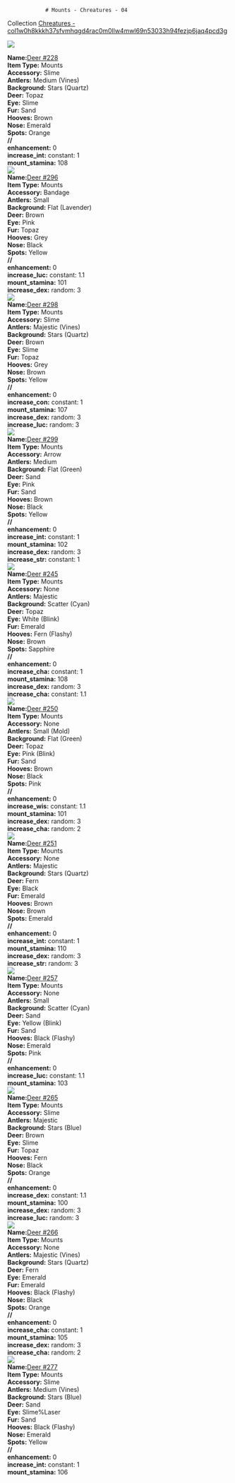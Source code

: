                 # Mounts - Chreatures - 04

Collection [Chreatures - col1w0h8kkkh37sfvmhqgd4rac0m0llw4mwl69n53033h94fezjp6jaq4pcd3g](https://mintgarden.io/collections/col1w0h8kkkh37sfvmhqgd4rac0m0llw4mwl69n53033h94fezjp6jaq4pcd3g)<div class="item_thumbnail">
<a href="https://mintgarden.io/nfts/nft1dz8lshkkdtxq4wstkcfg6rn24ra3duyg84xtlh3gmpjtqpmp20wqckexf6"><img loading="lazy" src="https://assets.mainnet.mintgarden.io/thumbnails/c8f3ea3857ab8341b692433c91a88b7e7fd6f46d4b980790a0ad8b093edc8091.webp"></a>
<div><strong>Name:</strong><a href="https://mintgarden.io/nfts/nft1dz8lshkkdtxq4wstkcfg6rn24ra3duyg84xtlh3gmpjtqpmp20wqckexf6">Deer #228</a></div>
<div><strong>Item Type:</strong> Mounts</div>
<div><strong>Accessory:</strong> Slime</div>
<div><strong>Antlers:</strong> Medium (Vines)</div>
<div><strong>Background:</strong> Stars (Quartz)</div>
<div><strong>Deer:</strong> Topaz</div>
<div><strong>Eye:</strong> Slime</div>
<div><strong>Fur:</strong> Sand</div>
<div><strong>Hooves:</strong> Brown</div>
<div><strong>Nose:</strong> Emerald</div>
<div><strong>Spots:</strong> Orange</div>
<div><strong>//</strong></div><div><strong>enhancement:</strong> 0</div>
<div><strong>increase_int:</strong> constant: 1</div>
<div><strong>mount_stamina:</strong> 108</div>
</div>
<div class="item_thumbnail">
<a href="https://mintgarden.io/nfts/nft14cv062lt5mshg8fu3xa48n2zstvs0n2edzqnx80pza692u69w0uq350hxg"><img loading="lazy" src="https://assets.mainnet.mintgarden.io/thumbnails/eb3361233779f29b9bf631b179809fd10a59fe993fd3268ec8026e7311f14816.webp"></a>
<div><strong>Name:</strong><a href="https://mintgarden.io/nfts/nft14cv062lt5mshg8fu3xa48n2zstvs0n2edzqnx80pza692u69w0uq350hxg">Deer #296</a></div>
<div><strong>Item Type:</strong> Mounts</div>
<div><strong>Accessory:</strong> Bandage</div>
<div><strong>Antlers:</strong> Small</div>
<div><strong>Background:</strong> Flat (Lavender)</div>
<div><strong>Deer:</strong> Brown</div>
<div><strong>Eye:</strong> Pink</div>
<div><strong>Fur:</strong> Topaz</div>
<div><strong>Hooves:</strong> Grey</div>
<div><strong>Nose:</strong> Black</div>
<div><strong>Spots:</strong> Yellow</div>
<div><strong>//</strong></div><div><strong>enhancement:</strong> 0</div>
<div><strong>increase_luc:</strong> constant: 1.1</div>
<div><strong>mount_stamina:</strong> 101</div>
<div><strong>increase_dex:</strong> random: 3</div>
</div>
<div class="item_thumbnail">
<a href="https://mintgarden.io/nfts/nft14d488r5yuxgg5vt36lasctmr7l9hrluag9cknavd4sztzxq6pvqsxqjfsp"><img loading="lazy" src="https://assets.mainnet.mintgarden.io/thumbnails/deab0941a5c2395ab8376178d01ac235b520c9d5df893a901defde3ff3b1955d.webp"></a>
<div><strong>Name:</strong><a href="https://mintgarden.io/nfts/nft14d488r5yuxgg5vt36lasctmr7l9hrluag9cknavd4sztzxq6pvqsxqjfsp">Deer #298</a></div>
<div><strong>Item Type:</strong> Mounts</div>
<div><strong>Accessory:</strong> Slime</div>
<div><strong>Antlers:</strong> Majestic (Vines)</div>
<div><strong>Background:</strong> Stars (Quartz)</div>
<div><strong>Deer:</strong> Brown</div>
<div><strong>Eye:</strong> Slime</div>
<div><strong>Fur:</strong> Topaz</div>
<div><strong>Hooves:</strong> Grey</div>
<div><strong>Nose:</strong> Brown</div>
<div><strong>Spots:</strong> Yellow</div>
<div><strong>//</strong></div><div><strong>enhancement:</strong> 0</div>
<div><strong>increase_con:</strong> constant: 1</div>
<div><strong>mount_stamina:</strong> 107</div>
<div><strong>increase_dex:</strong> random: 3</div>
<div><strong>increase_luc:</strong> random: 3</div>
</div>
<div class="item_thumbnail">
<a href="https://mintgarden.io/nfts/nft1mgy6ywh0cq75qkp5cxv93hf0g4r8r7230jz7uh20tn20qenhn7dqedkwya"><img loading="lazy" src="https://assets.mainnet.mintgarden.io/thumbnails/587f051c5d94bc977850a6bb53a1d858413dd17e6345237f4f490170c79d38cb.webp"></a>
<div><strong>Name:</strong><a href="https://mintgarden.io/nfts/nft1mgy6ywh0cq75qkp5cxv93hf0g4r8r7230jz7uh20tn20qenhn7dqedkwya">Deer #299</a></div>
<div><strong>Item Type:</strong> Mounts</div>
<div><strong>Accessory:</strong> Arrow</div>
<div><strong>Antlers:</strong> Medium</div>
<div><strong>Background:</strong> Flat (Green)</div>
<div><strong>Deer:</strong> Sand</div>
<div><strong>Eye:</strong> Pink</div>
<div><strong>Fur:</strong> Sand</div>
<div><strong>Hooves:</strong> Brown</div>
<div><strong>Nose:</strong> Black</div>
<div><strong>Spots:</strong> Yellow</div>
<div><strong>//</strong></div><div><strong>enhancement:</strong> 0</div>
<div><strong>increase_int:</strong> constant: 1</div>
<div><strong>mount_stamina:</strong> 102</div>
<div><strong>increase_dex:</strong> random: 3</div>
<div><strong>increase_str:</strong> constant: 1</div>
</div>
<div class="item_thumbnail">
<a href="https://mintgarden.io/nfts/nft15vc4gms7cdf902r97qza9043esph5v89zrt8ert0q6e3h78p2m0syjpr86"><img loading="lazy" src="https://assets.mainnet.mintgarden.io/thumbnails/e89da9d571354d23d35918bd66aee763e1103dc9b527c56ea59c4780e680988a.webp"></a>
<div><strong>Name:</strong><a href="https://mintgarden.io/nfts/nft15vc4gms7cdf902r97qza9043esph5v89zrt8ert0q6e3h78p2m0syjpr86">Deer #245</a></div>
<div><strong>Item Type:</strong> Mounts</div>
<div><strong>Accessory:</strong> None</div>
<div><strong>Antlers:</strong> Majestic</div>
<div><strong>Background:</strong> Scatter (Cyan)</div>
<div><strong>Deer:</strong> Topaz</div>
<div><strong>Eye:</strong> White (Blink)</div>
<div><strong>Fur:</strong> Emerald</div>
<div><strong>Hooves:</strong> Fern (Flashy)</div>
<div><strong>Nose:</strong> Brown</div>
<div><strong>Spots:</strong> Sapphire</div>
<div><strong>//</strong></div><div><strong>enhancement:</strong> 0</div>
<div><strong>increase_cha:</strong> constant: 1</div>
<div><strong>mount_stamina:</strong> 108</div>
<div><strong>increase_dex:</strong> random: 3</div>
<div><strong>increase_cha:</strong> constant: 1.1</div>
</div>
<div class="item_thumbnail">
<a href="https://mintgarden.io/nfts/nft1283yeufv65r2dq4phq8vpcqz48q3q9qtglxw50zhw7cvnjmhcqsqa7r686"><img loading="lazy" src="https://assets.mainnet.mintgarden.io/thumbnails/e87c8ddddd5319fa1587422402bc9a66ae893a07a966369ab1bfa727d0181544.webp"></a>
<div><strong>Name:</strong><a href="https://mintgarden.io/nfts/nft1283yeufv65r2dq4phq8vpcqz48q3q9qtglxw50zhw7cvnjmhcqsqa7r686">Deer #250</a></div>
<div><strong>Item Type:</strong> Mounts</div>
<div><strong>Accessory:</strong> None</div>
<div><strong>Antlers:</strong> Small (Mold)</div>
<div><strong>Background:</strong> Flat (Green)</div>
<div><strong>Deer:</strong> Topaz</div>
<div><strong>Eye:</strong> Pink (Blink)</div>
<div><strong>Fur:</strong> Sand</div>
<div><strong>Hooves:</strong> Brown</div>
<div><strong>Nose:</strong> Black</div>
<div><strong>Spots:</strong> Pink</div>
<div><strong>//</strong></div><div><strong>enhancement:</strong> 0</div>
<div><strong>increase_wis:</strong> constant: 1.1</div>
<div><strong>mount_stamina:</strong> 101</div>
<div><strong>increase_dex:</strong> random: 3</div>
<div><strong>increase_cha:</strong> random: 2</div>
</div>
<div class="item_thumbnail">
<a href="https://mintgarden.io/nfts/nft1al038t2n0h38t5x4u6lv7zv45y6p62ev7k0v2cnq9aty27h0vwcsk4m2u5"><img loading="lazy" src="https://assets.mainnet.mintgarden.io/thumbnails/6af3c3872f5dc6775b94ecbb32770399cbf4cdd4eeb8e98139fc4324bf434497.webp"></a>
<div><strong>Name:</strong><a href="https://mintgarden.io/nfts/nft1al038t2n0h38t5x4u6lv7zv45y6p62ev7k0v2cnq9aty27h0vwcsk4m2u5">Deer #251</a></div>
<div><strong>Item Type:</strong> Mounts</div>
<div><strong>Accessory:</strong> None</div>
<div><strong>Antlers:</strong> Majestic</div>
<div><strong>Background:</strong> Stars (Quartz)</div>
<div><strong>Deer:</strong> Fern</div>
<div><strong>Eye:</strong> Black</div>
<div><strong>Fur:</strong> Emerald</div>
<div><strong>Hooves:</strong> Brown</div>
<div><strong>Nose:</strong> Brown</div>
<div><strong>Spots:</strong> Emerald</div>
<div><strong>//</strong></div><div><strong>enhancement:</strong> 0</div>
<div><strong>increase_int:</strong> constant: 1</div>
<div><strong>mount_stamina:</strong> 110</div>
<div><strong>increase_dex:</strong> random: 3</div>
<div><strong>increase_str:</strong> random: 3</div>
</div>
<div class="item_thumbnail">
<a href="https://mintgarden.io/nfts/nft1gtdp8hufw62q27njh0jwlcnm7enz8wcg8pz2vruz6hcawxtkdhvqswgf0g"><img loading="lazy" src="https://assets.mainnet.mintgarden.io/thumbnails/86135bbb23846e6dbc747ac4afbe0f8c63408f2a832136f5612ec9259ee37d9b.webp"></a>
<div><strong>Name:</strong><a href="https://mintgarden.io/nfts/nft1gtdp8hufw62q27njh0jwlcnm7enz8wcg8pz2vruz6hcawxtkdhvqswgf0g">Deer #257</a></div>
<div><strong>Item Type:</strong> Mounts</div>
<div><strong>Accessory:</strong> None</div>
<div><strong>Antlers:</strong> Small</div>
<div><strong>Background:</strong> Scatter (Cyan)</div>
<div><strong>Deer:</strong> Sand</div>
<div><strong>Eye:</strong> Yellow (Blink)</div>
<div><strong>Fur:</strong> Sand</div>
<div><strong>Hooves:</strong> Black (Flashy)</div>
<div><strong>Nose:</strong> Emerald</div>
<div><strong>Spots:</strong> Pink</div>
<div><strong>//</strong></div><div><strong>enhancement:</strong> 0</div>
<div><strong>increase_luc:</strong> constant: 1.1</div>
<div><strong>mount_stamina:</strong> 103</div>
</div>
<div class="item_thumbnail">
<a href="https://mintgarden.io/nfts/nft1gs5rl9f6fhx4un82e3kchef2kfsehsgsuj4k6tqj7mjzt3jf895s73ks2r"><img loading="lazy" src="https://assets.mainnet.mintgarden.io/thumbnails/ba9ea58cf3df48ff18198a58ed4f548c487f7e66417dc30537f8cc9a58cae811.webp"></a>
<div><strong>Name:</strong><a href="https://mintgarden.io/nfts/nft1gs5rl9f6fhx4un82e3kchef2kfsehsgsuj4k6tqj7mjzt3jf895s73ks2r">Deer #265</a></div>
<div><strong>Item Type:</strong> Mounts</div>
<div><strong>Accessory:</strong> Slime</div>
<div><strong>Antlers:</strong> Majestic</div>
<div><strong>Background:</strong> Stars (Blue)</div>
<div><strong>Deer:</strong> Brown</div>
<div><strong>Eye:</strong> Slime</div>
<div><strong>Fur:</strong> Topaz</div>
<div><strong>Hooves:</strong> Fern</div>
<div><strong>Nose:</strong> Black</div>
<div><strong>Spots:</strong> Orange</div>
<div><strong>//</strong></div><div><strong>enhancement:</strong> 0</div>
<div><strong>increase_dex:</strong> constant: 1.1</div>
<div><strong>mount_stamina:</strong> 100</div>
<div><strong>increase_dex:</strong> random: 3</div>
<div><strong>increase_luc:</strong> random: 3</div>
</div>
<div class="item_thumbnail">
<a href="https://mintgarden.io/nfts/nft1va8zayqrwnj8eu4zdaxryu3watrnqjsqzq320s7gd3j3vxgwqndqpdv7ax"><img loading="lazy" src="https://assets.mainnet.mintgarden.io/thumbnails/f471b622105d90a5a3afe1864a17874f5339f7a29fb545c644f7347e238c2fb0.webp"></a>
<div><strong>Name:</strong><a href="https://mintgarden.io/nfts/nft1va8zayqrwnj8eu4zdaxryu3watrnqjsqzq320s7gd3j3vxgwqndqpdv7ax">Deer #266</a></div>
<div><strong>Item Type:</strong> Mounts</div>
<div><strong>Accessory:</strong> None</div>
<div><strong>Antlers:</strong> Majestic (Vines)</div>
<div><strong>Background:</strong> Stars (Quartz)</div>
<div><strong>Deer:</strong> Fern</div>
<div><strong>Eye:</strong> Emerald</div>
<div><strong>Fur:</strong> Emerald</div>
<div><strong>Hooves:</strong> Black (Flashy)</div>
<div><strong>Nose:</strong> Black</div>
<div><strong>Spots:</strong> Orange</div>
<div><strong>//</strong></div><div><strong>enhancement:</strong> 0</div>
<div><strong>increase_cha:</strong> constant: 1</div>
<div><strong>mount_stamina:</strong> 105</div>
<div><strong>increase_dex:</strong> random: 3</div>
<div><strong>increase_cha:</strong> random: 2</div>
</div>
<div class="item_thumbnail">
<a href="https://mintgarden.io/nfts/nft1tw9lzpugxt2w2g5uat6s8frxda3826h252uqj3p08uqq0avzwrzq5ssvt2"><img loading="lazy" src="https://assets.mainnet.mintgarden.io/thumbnails/d4b070a7afb71454f5a9625c89dc4a53f6403efa2ebbc345945678d6935e93a1.webp"></a>
<div><strong>Name:</strong><a href="https://mintgarden.io/nfts/nft1tw9lzpugxt2w2g5uat6s8frxda3826h252uqj3p08uqq0avzwrzq5ssvt2">Deer #277</a></div>
<div><strong>Item Type:</strong> Mounts</div>
<div><strong>Accessory:</strong> Slime</div>
<div><strong>Antlers:</strong> Medium (Vines)</div>
<div><strong>Background:</strong> Stars (Blue)</div>
<div><strong>Deer:</strong> Sand</div>
<div><strong>Eye:</strong> Slime%Laser</div>
<div><strong>Fur:</strong> Sand</div>
<div><strong>Hooves:</strong> Black (Flashy)</div>
<div><strong>Nose:</strong> Emerald</div>
<div><strong>Spots:</strong> Yellow</div>
<div><strong>//</strong></div><div><strong>enhancement:</strong> 0</div>
<div><strong>increase_int:</strong> constant: 1</div>
<div><strong>mount_stamina:</strong> 106</div>
</div>

